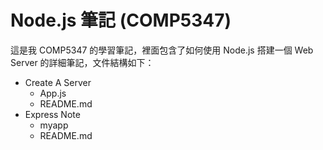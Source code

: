 # Node.js 筆記 (COMP5347)
這是我 COMP5347 的學習筆記，裡面包含了如何使用 Node.js 搭建一個 Web Server 的詳細筆記，文件結構如下：
- Create A Server
    - App.js
    - README.md
- Express Note
    - myapp
    - README.md